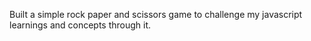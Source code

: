 Built a simple rock paper and scissors game to challenge my javascript learnings and concepts through it. 
